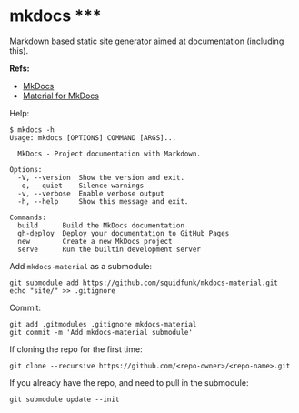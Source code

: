 # mkdocs ***

Markdown based static site generator aimed at documentation (including this).

**Refs:**

- [MkDocs](https://www.mkdocs.org/)
- [Material for MkDocs](https://squidfunk.github.io/mkdocs-material/)

Help:

    $ mkdocs -h
    Usage: mkdocs [OPTIONS] COMMAND [ARGS]...

      MkDocs - Project documentation with Markdown.

    Options:
      -V, --version  Show the version and exit.
      -q, --quiet    Silence warnings
      -v, --verbose  Enable verbose output
      -h, --help     Show this message and exit.

    Commands:
      build      Build the MkDocs documentation
      gh-deploy  Deploy your documentation to GitHub Pages
      new        Create a new MkDocs project
      serve      Run the builtin development server

Add `mkdocs-material` as a submodule:

    git submodule add https://github.com/squidfunk/mkdocs-material.git
    echo "site/" >> .gitignore

Commit:

    git add .gitmodules .gitignore mkdocs-material
    git commit -m 'Add mkdocs-material submodule'

If cloning the repo for the first time:

    git clone --recursive https://github.com/<repo-owner>/<repo-name>.git

If you already have the repo, and need to pull in the submodule:

    git submodule update --init
